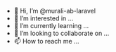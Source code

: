 - 👋 Hi, I’m @murali-ab-laravel
- 👀 I’m interested in ...
- 🌱 I’m currently learning ...
- 💞️ I’m looking to collaborate on ...
- 📫 How to reach me ...

<!---
murali-ab-laravel/murali-ab-laravel is a ✨ special ✨ repository because its `README.md` (this file) appears on your GitHub profile.
You can click the Preview link to take a look at your changes.
--->
